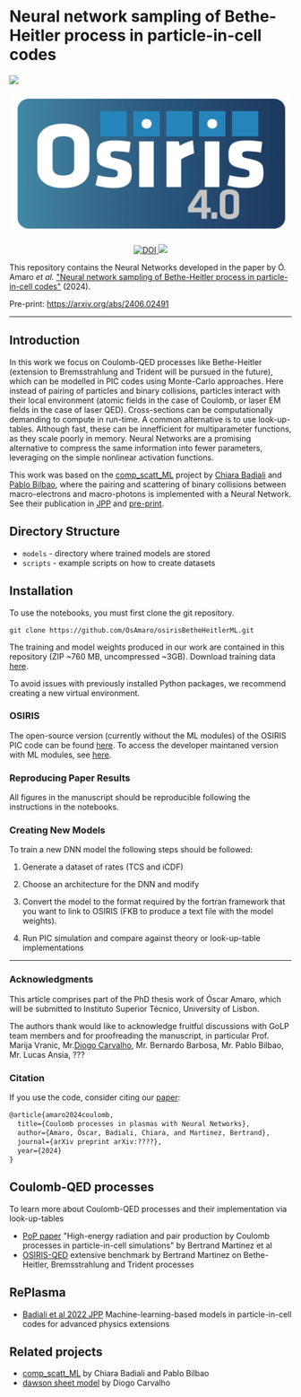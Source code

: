 Neural network sampling of Bethe-Heitler process in particle-in-cell codes
=============================================================================================================================

<a href="https://arxiv.org/abs/2406.02491" style='vertical-align:middle; display:inline;'><img
							src="https://img.shields.io/badge/plasm--ph-arXiv%3A2406.02491-B31B1B.svg" class="plain" style="height:25px;" /></a>
       

<p align="center">
  <img src="assets/osiris_logo.png" alt="osiris_logo" width="500"/></center>
</p>
<p align="center"> <a href="https://zenodo.org/badge/latestdoi/11422851">
  <img src="https://zenodo.org/badge/11422851.svg" alt="DOI">
</a>
<a href="https://lbesson.mit-license.org/">
  <img src="https://img.shields.io/badge/License-MIT-blue.svg" />
</a>
</p>

This repository contains the Neural Networks developed in the paper by Ó. Amaro _et al._ ["Neural network sampling of Bethe-Heitler process in particle-in-cell codes"](https://arxiv.org/abs/2406.02491) (2024).

Pre-print: https://arxiv.org/abs/2406.02491

---

## Introduction

In this work we focus on Coulomb-QED processes like Bethe-Heitler (extension to Bremsstrahlung and Trident will be pursued in the future), which can be modelled in PIC codes using Monte-Carlo approaches. Here instead of pairing of particles and binary collisions, particles interact with their local environment (atomic fields in the case of Coulomb, or laser EM fields in the case of laser QED).
Cross-sections can be computationally demanding to compute in run-time. A common alternative is to use look-up-tables. Although fast, these can be innefficient for multiparameter functions, as they scale poorly in memory.
Neural Networks are a promising alternative to compress the same information into fewer parameters, leveraging on the simple nonlinear activation functions.

This work was based on the [comp_scatt_ML](https://github.com/chiarabadiali/comp_scatt_ML) project by [Chiara Badiali](https://github.com/chiarabadiali) and [Pablo Bilbao](https://github.com/pabilbado), where the pairing and scattering of binary collisions between macro-electrons and macro-photons is implemented with a Neural Network. See their publication in [JPP](https://www.cambridge.org/core/journals/journal-of-plasma-physics/article/abs/machinelearningbased-models-in-particleincell-codes-for-advanced-physics-extensions/9D34BB83508AF220EC60EF892079D053) and [pre-print](https://arxiv.org/abs/2206.02937).

## Directory Structure

- ```models``` - directory where trained models are stored
- ```scripts``` - example scripts on how to create datasets


## Installation

To use the notebooks, you must first clone the git repository.

```
git clone https://github.com/OsAmaro/osirisBetheHeitlerML.git
```

The training and model weights produced in our work are contained in this repository (ZIP ~760 MB, uncompressed ~3GB). Download training data [here](https://ulisboa-my.sharepoint.com/:u:/g/personal/ist187343_tecnico_ulisboa_pt/EUUUMmTPXfJHhmSAWUYMG94BCdCTJ8oUHm4dUvgOXwgfjw?e=GaM0Gd).

To avoid issues with previously installed Python packages, we recommend creating a new virtual environment.

### OSIRIS

The open-source version (currently without the ML modules) of the OSIRIS PIC code can be found [here](https://osiris-code.github.io/). To access the developer maintaned version with ML modules, see [here](https://epp.tecnico.ulisboa.pt/osiris/).


### Reproducing Paper Results

All figures in the manuscript should be reproducible following the instructions in the notebooks.


### Creating New Models

To train a new DNN model the following steps should be followed:

1. Generate a dataset of rates (TCS and iCDF)

2. Choose an architecture for the DNN and modify 

3. Convert the model to the format required by the fortran framework that you want to link to OSIRIS (FKB to produce a text file with the model weights).

4. Run PIC simulation and compare against theory or look-up-table implementations


---

### Acknowledgments

This article comprises part of the PhD thesis work of Óscar Amaro, which will be submitted to Instituto Superior Técnico, University of Lisbon.

The authors thank would like to acknowledge fruitful discussions with GoLP team members and for proofreading the manuscript, in particular Prof. Marija Vranic, Mr.[Diogo Carvalho](https://github.com/diogodcarvalho), Mr. Bernardo Barbosa, Mr. Pablo Bilbao, Mr. Lucas Ansia, ???

### Citation

If you use the code, consider citing our [paper](https://arxiv.org/abs/????):

```
@article{amaro2024coulomb,
  title={Coulomb processes in plasmas with Neural Networks},
  author={Amaro, Óscar, Badiali, Chiara, and Martinez, Bertrand},
  journal={arXiv preprint arXiv:????},
  year={2024}
}
```

## Coulomb-QED processes

To learn more about Coulomb-QED processes and their implementation via look-up-tables

* [PoP paper](https://pubs.aip.org/aip/pop/article/26/10/103109/264054/High-energy-radiation-and-pair-production-by) "High-energy radiation and pair production by Coulomb processes in particle-in-cell simulations" by Bertrand Martinez et al
* [OSIRIS-QED](https://github.com/bertrandmartinez/benchmark_osiris_qed) extensive benchmark by Bertrand Martinez on Bethe-Heitler, Bremsstrahlung and Trident processes

## RePlasma
  
* [Badiali et al 2022 JPP](https://github.com/RePlasma/BadialiBilbao2022JPP) Machine-learning-based models in particle-in-cell codes for advanced physics extensions


## Related projects

* [comp_scatt_ML](https://github.com/chiarabadiali/comp_scatt_ML) by Chiara Badiali and Pablo Bilbao
* [dawson sheet model](https://github.com/diogodcarvalho/dawgnnson-sheet-model) by Diogo Carvalho
